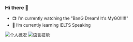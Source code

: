 ### Hi there 👋
- 📺 I’m currently watching the "BanG Dream! It's MyGO!!!!!"
- 🌱 I’m currently learning IELTS Speaking



<a href="https://github.com/xunxun2001" target="_blank">   
  <img height=300*0.9 wight=500*0.9 src="https://github-readme-stats.vercel.app/api?username=xunxun2001&show_icons=true&theme=tokyonight&count_private=true" alt="个人概况">
</a>

<a href="https://github.com/xunxun2001" target="_blank">   
  <img height=300*0.9 wight=500*0.9 src="https://github-readme-stats.vercel.app/api/top-langs/?username=xunxun2001&hide=javascript,html,css,typescript,vue,jinja&langs_count=5&theme=tokyonight" alt="语言技能">
</a>
<!--
**xunxun2001/xunxun2001** is a ✨ _special_ ✨ repository because its `README.md` (this file) appears on your GitHub profile.

Here are some ideas to get you started:

- 🔭 I’m currently working on ...
- 🌱 I’m currently learning ...
- 👯 I’m looking to collaborate on ...
- 🤔 I’m looking for help with ...
- 💬 Ask me about ...
- 📫 How to reach me: ...
- 😄 Pronouns: ...
- ⚡ Fun fact: ...
-->
